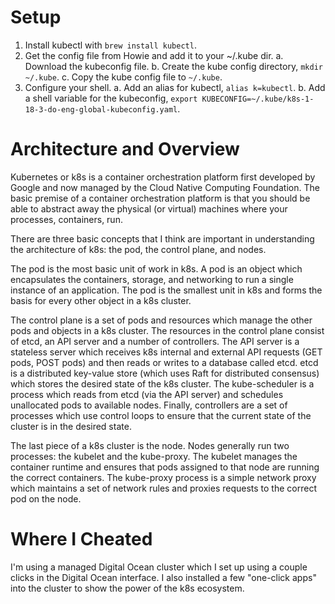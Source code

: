 # Setup

1. Install kubectl with `brew install kubectl`.
2. Get the config file from Howie and add it to your ~/.kube dir.
  a. Download the kubeconfig file.
  b. Create the kube config directory, `mkdir ~/.kube`.
  c. Copy the kube config file to `~/.kube`.
3. Configure your shell.
  a. Add an alias for kubectl, `alias k=kubectl`.
  b. Add a shell variable for the kubeconfig, `export KUBECONFIG=~/.kube/k8s-1-18-3-do-eng-global-kubeconfig.yaml`.

# Architecture and Overview

Kubernetes or k8s is a container orchestration platform first developed by Google and now managed by the Cloud Native Computing Foundation.
The basic premise of a container orchestration platform is that you should be able to abstract away the physical (or virtual) machines where your processes, containers, run.

There are three basic concepts that I think are important in understanding the architecture of k8s: the pod, the control plane, and nodes.

The pod is the most basic unit of work in k8s.
A pod is an object which encapsulates the containers, storage, and networking to run a single instance of an application.
The pod is the smallest unit in k8s and forms the basis for every other object in a k8s cluster.

The control plane is a set of pods and resources which manage the other pods and objects in a k8s cluster.
The resources in the control plane consist of etcd, an API server and a number of controllers.
The API server is a stateless server which receives k8s internal and external API requests (GET pods, POST pods) and then reads or writes to a database called etcd.
etcd is a distributed key-value store (which uses Raft for distributed consensus) which stores the desired state of the k8s cluster.
The kube-scheduler is a process which reads from etcd (via the API server) and schedules unallocated pods to available nodes.
Finally, controllers are a set of processes which use control loops to ensure that the current state of the cluster is in the desired state.

The last piece of a k8s cluster is the node.
Nodes generally run two processes: the kubelet and the kube-proxy.
The kubelet manages the container runtime and ensures that pods assigned to that node are running the correct containers.
The kube-proxy process is a simple network proxy which maintains a set of network rules and proxies requests to the correct pod on the node.

# Where I Cheated

I'm using a managed Digital Ocean cluster which I set up using a couple clicks in the Digital Ocean interface.
I also installed a few "one-click apps" into the cluster to show the power of the k8s ecosystem.
